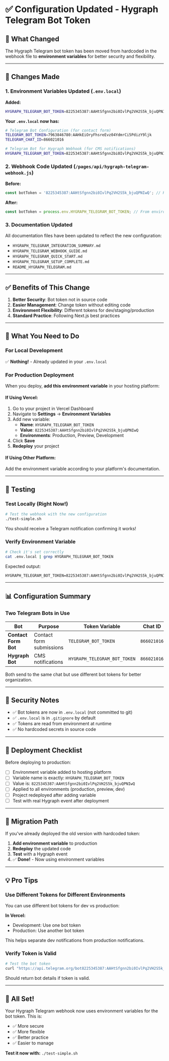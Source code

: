 # ✅ Configuration Updated - Hygraph Telegram Bot Token

## 🔄 What Changed

The Hygraph Telegram bot token has been moved from hardcoded in the webhook file to **environment variables** for better security and flexibility.

---

## 📝 Changes Made

### 1. Environment Variables Updated (`.env.local`)

**Added:**
```bash
HYGRAPH_TELEGRAM_BOT_TOKEN=8225345387:AAHtSfgnn2bi0IvlPq2VH2S5k_bjuQPNIwQ
```

**Your `.env.local` now has:**
```bash
# Telegram Bot Configuration (for contact form)
TELEGRAM_BOT_TOKEN=7963846780:AAHkEiOryFhsreEvz04YdmrCi5PdizY9ljk
TELEGRAM_CHAT_ID=866021016

# Telegram Bot for Hygraph Webhook (for CMS notifications)
HYGRAPH_TELEGRAM_BOT_TOKEN=8225345387:AAHtSfgnn2bi0IvlPq2VH2S5k_bjuQPNIwQ
```

### 2. Webhook Code Updated (`/pages/api/hygraph-telegram-webhook.js`)

**Before:**
```javascript
const botToken = '8225345387:AAHtSfgnn2bi0IvlPq2VH2S5k_bjuQPNIwQ'; // Hardcoded
```

**After:**
```javascript
const botToken = process.env.HYGRAPH_TELEGRAM_BOT_TOKEN; // From environment
```

### 3. Documentation Updated

All documentation files have been updated to reflect the new configuration:
- `HYGRAPH_TELEGRAM_INTEGRATION_SUMMARY.md`
- `HYGRAPH_TELEGRAM_WEBHOOK_GUIDE.md`
- `HYGRAPH_TELEGRAM_QUICK_START.md`
- `HYGRAPH_TELEGRAM_SETUP_COMPLETE.md`
- `README_HYGRAPH_TELEGRAM.md`

---

## ✅ Benefits of This Change

1. **Better Security**: Bot token not in source code
2. **Easier Management**: Change token without editing code
3. **Environment Flexibility**: Different tokens for dev/staging/production
4. **Standard Practice**: Following Next.js best practices

---

## 🎯 What You Need to Do

### For Local Development
✅ **Nothing!** - Already updated in your `.env.local`

### For Production Deployment

When you deploy, **add this environment variable** in your hosting platform:

#### If Using Vercel:
1. Go to your project in Vercel Dashboard
2. Navigate to **Settings** → **Environment Variables**
3. Add new variable:
   - **Name**: `HYGRAPH_TELEGRAM_BOT_TOKEN`
   - **Value**: `8225345387:AAHtSfgnn2bi0IvlPq2VH2S5k_bjuQPNIwQ`
   - **Environments**: Production, Preview, Development
4. Click **Save**
5. **Redeploy** your project

#### If Using Other Platform:
Add the environment variable according to your platform's documentation.

---

## 🧪 Testing

### Test Locally (Right Now!)
```bash
# Test the webhook with the new configuration
./test-simple.sh
```

You should receive a Telegram notification confirming it works!

### Verify Environment Variable
```bash
# Check it's set correctly
cat .env.local | grep HYGRAPH_TELEGRAM_BOT_TOKEN
```

Expected output:
```
HYGRAPH_TELEGRAM_BOT_TOKEN=8225345387:AAHtSfgnn2bi0IvlPq2VH2S5k_bjuQPNIwQ
```

---

## 📊 Configuration Summary

### Two Telegram Bots in Use

| Bot | Purpose | Token Variable | Chat ID |
|-----|---------|----------------|---------|
| **Contact Form Bot** | Contact form submissions | `TELEGRAM_BOT_TOKEN` | `866021016` |
| **Hygraph Bot** | CMS notifications | `HYGRAPH_TELEGRAM_BOT_TOKEN` | `866021016` |

Both send to the same chat but use different bot tokens for better organization.

---

## 🔐 Security Notes

- ✅ Bot tokens are now in `.env.local` (not committed to git)
- ✅ `.env.local` is in `.gitignore` by default
- ✅ Tokens are read from environment at runtime
- ✅ No hardcoded secrets in source code

---

## 🚀 Deployment Checklist

Before deploying to production:

- [ ] Environment variable added to hosting platform
- [ ] Variable name is exactly: `HYGRAPH_TELEGRAM_BOT_TOKEN`
- [ ] Value is: `8225345387:AAHtSfgnn2bi0IvlPq2VH2S5k_bjuQPNIwQ`
- [ ] Applied to all environments (production, preview, dev)
- [ ] Project redeployed after adding variable
- [ ] Test with real Hygraph event after deployment

---

## 🔄 Migration Path

If you've already deployed the old version with hardcoded token:

1. **Add environment variable** to production
2. **Redeploy** the updated code
3. **Test** with a Hygraph event
4. ✅ **Done!** - Now using environment variables

---

## 💡 Pro Tips

### Use Different Tokens for Different Environments

You can use different bot tokens for dev vs production:

**In Vercel:**
- Development: Use one bot token
- Production: Use another bot token

This helps separate dev notifications from production notifications.

### Verify Token is Valid

```bash
# Test the bot token
curl "https://api.telegram.org/bot8225345387:AAHtSfgnn2bi0IvlPq2VH2S5k_bjuQPNIwQ/getMe"
```

Should return bot details if token is valid.

---

## 🎉 All Set!

Your Hygraph Telegram webhook now uses environment variables for the bot token. This is:
- ✅ More secure
- ✅ More flexible
- ✅ Better practice
- ✅ Easier to manage

**Test it now with:** `./test-simple.sh`
